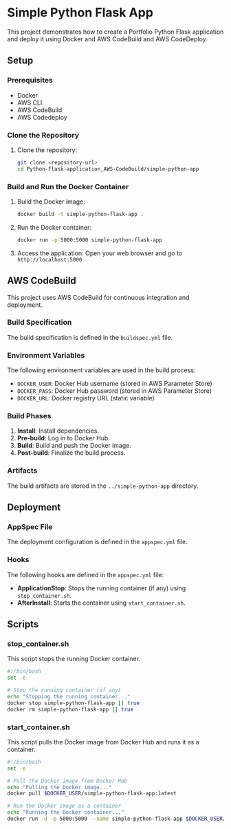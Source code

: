# Simple Python Flask App

This project demonstrates how to create a Portfolio Python Flask application and deploy it using Docker and AWS CodeBuild and AWS CodeDeploy.

## Setup

### Prerequisites

- Docker
- AWS CLI
- AWS CodeBuild
- AWS Codedeploy

### Clone the Repository

1. Clone the repository:
    ```sh
    git clone <repository-url>
    cd Python-Flask-application_AWS-CodeBuild/simple-python-app
    ```

### Build and Run the Docker Container

1. Build the Docker image:
    ```sh
    docker build -t simple-python-flask-app .
    ```

2. Run the Docker container:
    ```sh
    docker run -p 5000:5000 simple-python-flask-app
    ```

3. Access the application:
    Open your web browser and go to `http://localhost:5000`

## AWS CodeBuild

This project uses AWS CodeBuild for continuous integration and deployment.

### Build Specification

The build specification is defined in the `buildspec.yml` file.

### Environment Variables

The following environment variables are used in the build process:

- `DOCKER_USER`: Docker Hub username (stored in AWS Parameter Store)
- `DOCKER_PASS`: Docker Hub password (stored in AWS Parameter Store)
- `DOCKER_URL`: Docker registry URL (static variable)

### Build Phases

1. **Install**: Install dependencies.
2. **Pre-build**: Log in to Docker Hub.
3. **Build**: Build and push the Docker image.
4. **Post-build**: Finalize the build process.

### Artifacts

The build artifacts are stored in the `../simple-python-app` directory.

## Deployment

### AppSpec File

The deployment configuration is defined in the `appspec.yml` file.

### Hooks

The following hooks are defined in the `appspec.yml` file:

- **ApplicationStop**: Stops the running container (if any) using `stop_container.sh`.
- **AfterInstall**: Starts the container using `start_container.sh`.

## Scripts

### stop_container.sh

This script stops the running Docker container.

```bash
#!/bin/bash
set -e

# Stop the running container (if any)
echo "Stopping the running container..."
docker stop simple-python-flask-app || true
docker rm simple-python-flask-app || true
```

### start_container.sh

This script pulls the Docker image from Docker Hub and runs it as a container.

```bash
#!/bin/bash
set -e

# Pull the Docker image from Docker Hub
echo "Pulling the Docker image..."
docker pull $DOCKER_USER/simple-python-flask-app:latest

# Run the Docker image as a container
echo "Running the Docker container..."
docker run -d -p 5000:5000 --name simple-python-flask-app $DOCKER_USER/simple-python-flask-app:latest
```

